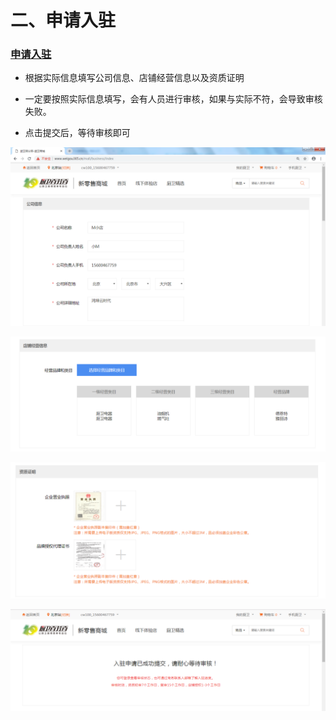# 二、申请入驻

### [申请入驻](http://www.cw100.com/mall/business/index)

*   根据实际信息填写公司信息、店铺经营信息以及资质证明

*   一定要按照实际信息填写，会有人员进行审核，如果与实际不符，会导致审核失败。

*   点击提交后，等待审核即可

![](images/check1.jpg)

![](images/check2.jpg) 

![](images/check3.jpg)

![](images/check4.jpg)
